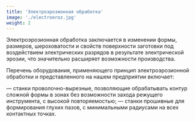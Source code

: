 ```yaml
---
title: 'Электроэрозионная обработка'
image: './electroeroz.jpg'
weight: 2
---
```


Электроэрозионная обработка заключается в изменении формы, размеров, шероховатости и свойств поверхности заготовки под воздействием электрических разрядов в результате электрической эрозии, что значительно расширяет возможности производства.

Перечень оборудования, применяющего принцип электроэрозионной обработки и представленного на нашем предприятии включает:

— станки проволочно-вырезные, позволяющие обрабатывать контур сложной формы в зонах без возможности захода режущего инструмента, с высокой повторяемостью;
— станки прошивные для формирования глухих пазов, с минимальными радиусами на всех контактных точках.

